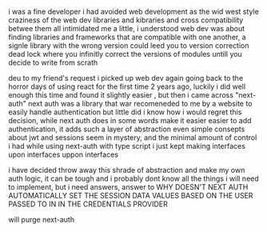 i was a fine developer
i had avoided web development as the wid west style craziness of the web dev libraries and kibraries and cross compatibility betwee them all intimidated me a little, i understood web dev was about finding libraries and frameworks that are compatible with one another, a signle library with the wrong version could leed you to version correction dead lock where you infinitly correct the versions of modules untill you decide to write from scrath

deu to my friend's request i picked up web dev again going back to the horror days of using react for the first time 2 years ago, luckily i did well enough this time and found it slightly easier , but then i came across "next-auth" next auth was a library that war recomeneded to me by a website to easily handle authentication but little did i know how i would regret this decision, while next auth does in some words make it easier easier to add authentication, it adds such a layer of abstraction even simple consepts about jwt and sessions seem in mystery, and the minimal amount of control i had while using next-auth with type script i just kept making interfaces upon interfaces uppon interfaces 

i have decided throw away this shrade of abstraction and make my own auth logic, it can be tough and i probably dont know all the things i will need to implement, but i need answers, answer to WHY DOESN'T NEXT AUTH AUTOMATICALLY SET THE SESSION DATA VALUES BASED ON THE USER PASSED TO IN IN THE CREDENTIALS PROVIDER 

will purge next-auth
